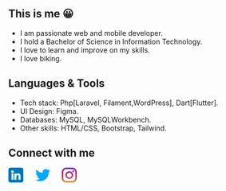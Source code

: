## This is me 😀
<!-- ## Bio -->
- I am passionate web and mobile developer.
- I hold a Bachelor of Science in Information Technology.
- I love to learn and improve on my skills.
- I love biking.


## Languages & Tools
- Tech stack: Php[Laravel, Filament,WordPress], Dart[Flutter].
- UI Design: Figma.
- Databases: MySQL, MySQLWorkbench.
- Other skills: HTML/CSS, Bootstrap, Tailwind.

## Connect with me
<p align="left">
<a href="https://www.linkedin.com/in/lawrencia-dzifa-ahiadeke-028a0b199/" target="_blank"><img height="30" src="https://github.com/LawrenciaDzifa/LawrenciaDzifa/blob/main/Resource/linkedin.png"></a>&nbsp;&nbsp;&nbsp;&nbsp;&nbsp;
<a href="https://twitter.com/afia_dzifa" target="_blank"><img height="30" src="https://github.com/LawrenciaDzifa/LawrenciaDzifa/blob/main/Resource/twitter.png"></a>&nbsp;&nbsp;&nbsp;&nbsp;&nbsp;
<a href="#" target="_blank"><img height="30" src="https://github.com/LawrenciaDzifa/LawrenciaDzifa/blob/main/Resource/instagram.png"></a>&nbsp;&nbsp;&nbsp;&nbsp;&nbsp;


</p>




<!-- ## 𝗦𝘁𝗮𝘁𝘀 -->

<!-- ![Lawrencia Dzifa's github stats](https://github-readme-stats.vercel.app/api?username=lawrenciadzifa&show_icons=true&theme=dracula) -->

